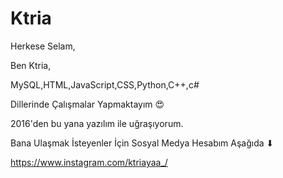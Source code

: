 # Ktria

Herkese Selam,

Ben Ktria, 

MySQL,HTML,JavaScript,CSS,Python,C++,c#

Dillerinde Çalışmalar Yapmaktayım 😍

2016'den bu yana yazılım ile uğraşıyorum.

Bana Ulaşmak İsteyenler İçin Sosyal Medya Hesabım Aşağıda ⬇

https://www.instagram.com/ktriayaa_/
